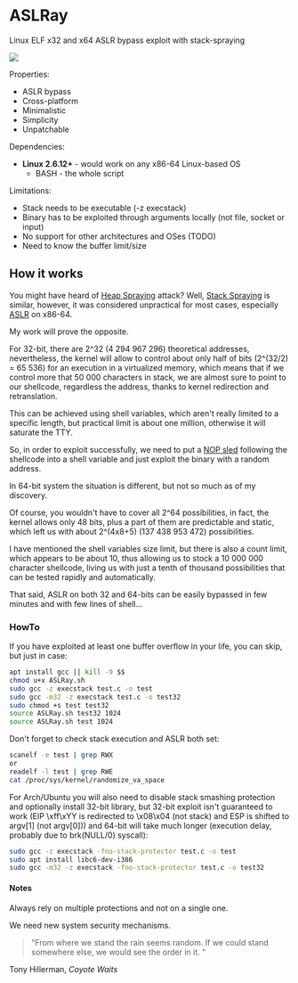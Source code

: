 # ASLRay
Linux ELF x32 and x64 ASLR bypass exploit with stack-spraying

![](https://i.imgur.com/mBuqu8J.jpg)

Properties:
* ASLR bypass
* Cross-platform
* Minimalistic
* Simplicity
* Unpatchable

Dependencies:
* **Linux 2.6.12+** - would work on any x86-64 Linux-based OS
	- BASH - the whole script

Limitations:
* Stack needs to be executable (-z execstack)
* Binary has to be exploited through arguments locally (not file, socket or input)
* No support for other architectures and OSes (TODO)
* Need to know the buffer limit/size

## How it works
You might have heard of [Heap Spraying](https://www.corelan.be/index.php/2011/12/31/exploit-writing-tutorial-part-11-heap-spraying-demystified/) attack? Well, [Stack Spraying](http://j00ru.vexillium.org/?p=769) is similar, however, it was considered unpractical for most cases, especially [ASLR](https://en.wikipedia.org/wiki/Address_space_layout_randomization) on x86-64.

My work will prove the opposite.

For 32-bit, there are 2^32 (4 294 967 296) theoretical addresses, nevertheless, the kernel will allow to control about only half of bits (2^(32/2) = 65 536) for an execution in a virtualized memory, which means that if we control more that 50 000 characters in stack, we are almost sure to point to our shellcode, regardless the address, thanks to kernel redirection and retranslation.

This can be achieved using shell variables, which aren't really limited to a specific length, but practical limit is about one million, otherwise it will saturate the TTY.

So, in order to exploit successfully, we need to put a [NOP sled](https://en.wikipedia.org/wiki/NOP_slide) following the shellcode into a shell variable and just exploit the binary with a random address.


In 64-bit system the situation is different, but not so much as of my discovery.

Of course, you wouldn't have to cover all 2^64 possibilities, in fact, the kernel allows only 48 bits, plus a part of them are predictable and static, which left us with about 2^(4x8+5) (137 438 953 472) possibilities.

I have mentioned the shell variables size limit, but there is also a count limit, which appears to be about 10, thus allowing us to stock a 10 000 000 character shellcode, living us with just a tenth of thousand possibilities that can be tested rapidly and automatically.

That said, ASLR on both 32 and 64-bits can be easily bypassed in few minutes and with few lines of shell...

### HowTo

If you have exploited at least one buffer overflow in your life, you can skip, but just in case:
```bash
apt install gcc || kill -9 $$
chmod u+x ASLRay.sh
sudo gcc -z execstack test.c -o test
sudo gcc -m32 -z execstack test.c -o test32
sudo chmod +s test test32
source ASLRay.sh test32 1024
source ASLRay.sh test 1024
```
Don't forget to check stack execution and ASLR both set:
```bash
scanelf -e test | grep RWX
or
readelf -l test | grep RWE
cat /proc/sys/kernel/randomize_va_space
```
For Arch/Ubuntu you will also need to disable stack smashing protection and optionally install 32-bit library, but 32-bit exploit isn't guaranteed to work (EIP \xff\xYY is redirected to \x08\x04 (not stack) and ESP is shifted to argv[1] (not argv[0])) and 64-bit will take much longer (execution delay, probably due to brk(NULL/0) syscall):
```bash
sudo gcc -z execstack -fno-stack-protector test.c -o test
sudo apt install libc6-dev-i386
sudo gcc -m32 -z execstack -fno-stack-protector test.c -o test32 
```

#### Notes

Always rely on multiple protections and not on a single one.

We need new system security mechanisms.

> "From where we stand the rain seems random. If we could stand somewhere else, we would see the order in it. "

Tony Hillerman, *Coyote Waits*
